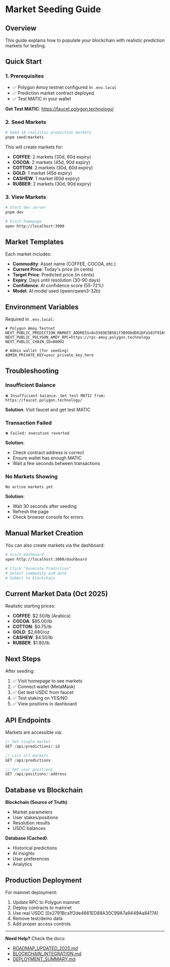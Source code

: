 # Market Seeding Guide

## Overview
This guide explains how to populate your blockchain with realistic prediction markets for testing.

## Quick Start

### 1. Prerequisites
- ✅ Polygon Amoy testnet configured in `.env.local`
- ✅ Prediction market contract deployed
- ✅ Test MATIC in your wallet

**Get Test MATIC**: https://faucet.polygon.technology/

### 2. Seed Markets

```bash
# Seed 10 realistic prediction markets
pnpm seed:markets
```

This will create markets for:
- **COFFEE**: 2 markets (30d, 60d expiry)
- **COCOA**: 2 markets (45d, 90d expiry)
- **COTTON**: 2 markets (30d, 60d expiry)
- **GOLD**: 1 market (45d expiry)
- **CASHEW**: 1 market (60d expiry)
- **RUBBER**: 2 markets (30d, 90d expiry)

### 3. View Markets

```bash
# Start dev server
pnpm dev

# Visit homepage
open http://localhost:3000
```

## Market Templates

Each market includes:
- **Commodity**: Asset name (COFFEE, COCOA, etc.)
- **Current Price**: Today's price (in cents)
- **Target Price**: Predicted price (in cents)
- **Expiry**: Days until resolution (30-90 days)
- **Confidence**: AI confidence score (55-72%)
- **Model**: AI model used (qwen/qwen3-32b)

## Environment Variables

Required in `.env.local`:

```env
# Polygon Amoy Testnet
NEXT_PUBLIC_PREDICTION_MARKET_ADDRESS=0x5569E5B581f3B998dD81bFa583f91693aF44C14f
NEXT_PUBLIC_POLYGON_AMOY_RPC=https://rpc-amoy.polygon.technology
NEXT_PUBLIC_CHAIN_ID=80002

# Admin wallet (for seeding)
ADMIN_PRIVATE_KEY=your_private_key_here
```

## Troubleshooting

### Insufficient Balance
```
❌ Insufficient balance. Get test MATIC from: https://faucet.polygon.technology/
```
**Solution**: Visit faucet and get test MATIC

### Transaction Failed
```
❌ Failed: execution reverted
```
**Solution**: 
- Check contract address is correct
- Ensure wallet has enough MATIC
- Wait a few seconds between transactions

### No Markets Showing
```
No active markets yet
```
**Solution**:
- Wait 30 seconds after seeding
- Refresh the page
- Check browser console for errors

## Manual Market Creation

You can also create markets via the dashboard:

```bash
# Visit dashboard
open http://localhost:3000/dashboard

# Click "Generate Prediction"
# Select commodity and date
# Submit to blockchain
```

## Current Market Data (Oct 2025)

Realistic starting prices:
- **COFFEE**: $2.50/lb (Arabica)
- **COCOA**: $85.00/lb
- **COTTON**: $0.75/lb
- **GOLD**: $2,680/oz
- **CASHEW**: $4.50/lb
- **RUBBER**: $1.80/lb

## Next Steps

After seeding:
1. ✅ Visit homepage to see markets
2. ✅ Connect wallet (MetaMask)
3. ✅ Get test USDC from faucet
4. ✅ Test staking on YES/NO
5. ✅ View positions in dashboard

## API Endpoints

Markets are accessible via:

```typescript
// Get single market
GET /api/predictions/:id

// List all markets
GET /api/predictions

// Get user positions
GET /api/positions/:address
```

## Database vs Blockchain

**Blockchain (Source of Truth)**:
- Market parameters
- User stakes/positions
- Resolution results
- USDC balances

**Database (Cached)**:
- Historical predictions
- AI insights
- User preferences
- Analytics

## Production Deployment

For mainnet deployment:

1. Update RPC to Polygon mainnet
2. Deploy contracts to mainnet
3. Use real USDC (0x2791Bca1f2de4661ED88A30C99A7a9449Aa84174)
4. Remove test/demo data
5. Add proper access controls

---

**Need Help?** Check the docs:
- [ROADMAP_UPDATED_2025.md](../docs/ROADMAP_UPDATED_2025.md)
- [BLOCKCHAIN_INTEGRATION.md](../docs/BLOCKCHAIN_INTEGRATION.md)
- [DEPLOYMENT_SUMMARY.md](../DEPLOYMENT_SUMMARY.md)
